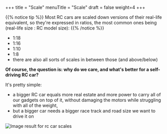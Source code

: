 +++
title = "Scale"
menuTitle = "Scale"
draft = false
weight=4
+++

{{% notice tip %}}
Most RC cars are scaled down versions of their real-life equivalent, so they're expressed in ratios, the most common ones being (real-life size : RC model size):
{{% /notice %}}

- 1:18
- 1:16
- 1:10
- 1:8
- there are also all sorts of scales in between those (and above/below)


**Of course, the question is: why do we care, and what's better for a self-driving RC car?**

It's pretty simple: 

- a bigger RC car equals more real estate and more power to carry all of our gadgets on top of it, without damaging the motors while struggling with all of the weight,
- but a bigger car needs a bigger race track and road size we want to drive it on

![Image result for rc car scales](https://i.pinimg.com/originals/ef/7d/20/ef7d206abe733c9faf0218cf2afd179f.jpg)